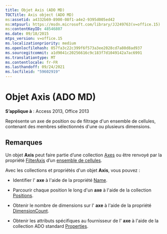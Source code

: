 ```yaml
---
title: Objet Axis (ADO MD)
TOCTitle: Axis object (ADO MD)
ms:assetid: a4332b69-8900-08f1-a4e2-9395d005ed42
ms:mtpsurl: https://msdn.microsoft.com/library/JJ249763(v=office.15)
ms:contentKeyID: 48546807
ms.date: 09/18/2015
mtps_version: v=office.15
ms.localizationpriority: medium
ms.openlocfilehash: 057fa3c22c399f6f573a3ee2028cd7a80d8ad937
ms.sourcegitcommit: a1d9041c20256616c9c183f7d1049142a7ac6991
ms.translationtype: MT
ms.contentlocale: fr-FR
ms.lasthandoff: 09/24/2021
ms.locfileid: "59602919"
---
```

# <a name="axis-object-ado-md"></a>Objet Axis (ADO MD)


**S’applique à** : Access 2013, Office 2013

Représente un axe de position ou de filtrage d'un ensemble de cellules, contenant des membres sélectionnés d'une ou plusieurs dimensions.

## <a name="remarks"></a>Remarques

Un objet **Axis** peut faire partie d’une collection [Axes](axes-collection-ado-md.md) ou être renvoyé par la propriété [FilterAxis](filteraxis-property-ado-md.md) d’un [ensemble de cellules](cellset-object-ado-md.md).

Avec les collections et propriétés d'un objet **Axis**, vous pouvez :

- Identifier l' **axe** à l'aide de la propriété [Name](name-property-ado-md.md).

- Parcourir chaque position le long d'un **axe** à l'aide de la collection [Positions](positions-collection-ado-md.md).

- Obtenir le nombre de dimensions sur l' **axe** à l'aide de la propriété [DimensionCount](dimensioncount-property-ado-md.md).

- Obtenir les attributs spécifiques au fournisseur de l' **axe** à l'aide de la collection ADO standard [Properties](properties-collection-ado.md).

